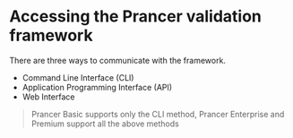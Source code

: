 # Accessing the Prancer validation framework
There are three ways to communicate with the framework.

- Command Line Interface (CLI)
- Application Programming Interface (API)
- Web Interface

> Prancer Basic supports only the CLI method, Prancer Enterprise and Premium support all the above methods